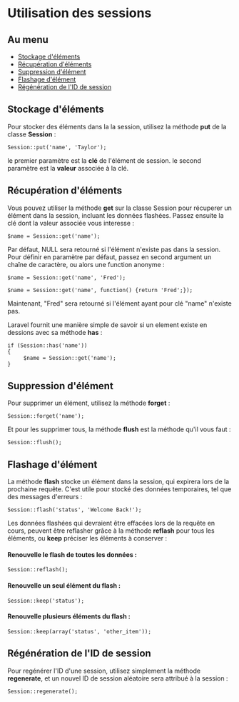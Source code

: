 # Utilisation des sessions

## Au menu

- [Stockage d'éléments](#put)
- [Récupération d'éléments](#get)
- [Suppression d'élément](#forget)
- [Flashage d'élément](#flash)
- [Régénération de l'ID de session](#regeneration)

<a name="put"></a>
## Stockage d'éléments

Pour stocker des éléments dans la la session, utilisez la méthode **put** de la classe **Session** :

	Session::put('name', 'Taylor');

le premier paramètre est la **clé** de l'élément de session. le second paramètre est la **valeur** associée à la clé.

<a name="get"></a>
## Récupération d'éléments

Vous pouvez utiliser la méthode **get** sur la classe Session pour récuperer un élément dans la session, incluant les données flashées. Passez ensuite la clé dont la valeur associée vous interesse :

	$name = Session::get('name');

Par défaut, NULL sera retourné si l'élément n'existe pas dans la session. Pour définir en paramètre par défaut, passez en second argument un chaîne de caractère, ou alors une function anonyme :

	$name = Session::get('name', 'Fred');

	$name = Session::get('name', function() {return 'Fred';});

Maintenant, "Fred" sera retourné si l'élément ayant pour clé "name" n'existe pas.

Laravel fournit une manière simple de savoir si un element existe en dessions avec sa méthode **has** :

	if (Session::has('name'))
	{
	     $name = Session::get('name');
	}

<a name="forget"></a>
## Suppression d'élément

Pour supprimer un élément, utilisez la méthode **forget** :

	Session::forget('name');

Et pour les supprimer tous, la méthode **flush** est la méthode qu'il vous faut :

	Session::flush();

<a name="flash"></a>
## Flashage d'élément

La méthode **flash** stocke un élément dans la session, qui expirera lors de la prochaine requête. C'est utile pour stocké des données temporaires, tel que des messages d'erreurs :

	Session::flash('status', 'Welcome Back!');
	
Les données flashées qui devraient être effacées lors de la requête en cours, peuvent être reflasher grâce à la méthode **reflash** pour tous les éléments, ou **keep** préciser les éléments à conserver :

#### Renouvelle le flash de toutes les données :

	Session::reflash();
	
#### Renouvelle un seul élément du flash :
	
	Session::keep('status');
	
#### Renouvelle plusieurs éléments du flash :
	
	Session::keep(array('status', 'other_item'));

<a name="regeneration"></a>
## Régénération de l'ID de session 

Pour regénérer l'ID d'une session, utilisez simplement la méthode **regenerate**, et un nouvel ID de session aléatoire sera attribué à la session :

	Session::regenerate();